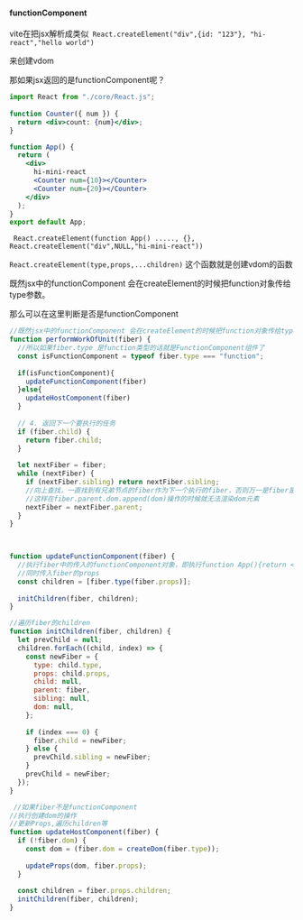 #### functionComponent

vite在把jsx解析成类似`` React.createElement("div",{id: "123"}, "hi-react","hello world")``

来创建vdom

那如果jsx返回的是functionComponent呢？ 

```jsx
import React from "./core/React.js";
 
function Counter({ num }) {
  return <div>count: {num}</div>;
}

function App() {
  return (
    <div>
      hi-mini-react
      <Counter num={10}></Counter>
      <Counter num={20}></Counter>
    </div>
  );
}
export default App;
```

`` React.createElement(function App() ....., {}, React.createElement("div",NULL,"hi-mini-react"))``

``React.createElement(type,props,...children)``  这个函数就是创建vdom的函数

既然jsx中的functionComponent 会在createElement的时候把function对象传给type参数。

那么可以在这里判断是否是functionComponent

```js
//既然jsx中的functionComponent 会在createElement的时候把function对象传给type参数
function performWorkOfUnit(fiber) {
  //所以如果fiber.type 是function类型的话就是FunctionComponent组件了
  const isFunctionComponent = typeof fiber.type === "function";
 
  if(isFunctionComponent){
    updateFunctionComponent(fiber)
  }else{
    updateHostComponent(fiber)
  }
 
  // 4. 返回下一个要执行的任务
  if (fiber.child) {
    return fiber.child;
  }
 
  let nextFiber = fiber;
  while (nextFiber) {
    if (nextFiber.sibling) return nextFiber.sibling;
    //向上查找，一直找到有兄弟节点的fiber作为下一个执行的fiber，否则万一是fiber是functionComponet则没有dom对象！
    //这样在fiber.parent.dom.append(dom)操作的时候就无法渲染dom元素
    nextFiber = nextFiber.parent;
  }
}


 
function updateFunctionComponent(fiber) {
  //执行fiber中的传入的functionComponent对象，即执行function App(){return <div></div>} 这个function
  //同时传入fiber的props
  const children = [fiber.type(fiber.props)];
 
  initChildren(fiber, children);
}

//遍历fiber的children
function initChildren(fiber, children) {
  let prevChild = null;
  children.forEach((child, index) => {
    const newFiber = {
      type: child.type,
      props: child.props,
      child: null,
      parent: fiber,
      sibling: null,
      dom: null,
    };
 
    if (index === 0) {
      fiber.child = newFiber;
    } else {
      prevChild.sibling = newFiber;
    }
    prevChild = newFiber;
  });
}

 //如果fiber不是functionComponent
//执行创建dom的操作
//更新Props,遍历children等
function updateHostComponent(fiber) {
  if (!fiber.dom) {
    const dom = (fiber.dom = createDom(fiber.type));
 
    updateProps(dom, fiber.props);
  }
 
  const children = fiber.props.children;
  initChildren(fiber, children);
}
```











